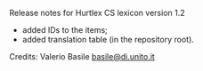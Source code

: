 Release notes for Hurtlex CS lexicon version 1.2
- added IDs to the items;
- added translation table (in the repository root).

Credits: Valerio Basile <basile@di.unito.it>

